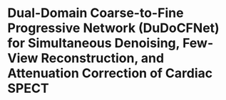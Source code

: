 # Dual-Domain Coarse-to-Fine Progressive Network (DuDoCFNet) for Simultaneous Denoising, Few-View Reconstruction, and Attenuation Correction of Cardiac SPECT



